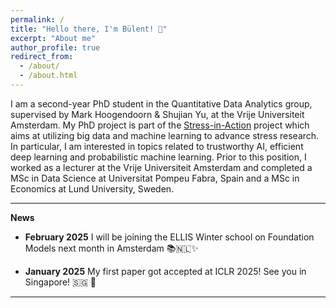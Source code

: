 ```yaml
---
permalink: /
title: "Hello there, I'm Bülent! 👋"
excerpt: "About me"
author_profile: true
redirect_from: 
  - /about/
  - /about.html
---
```


I am a second-year PhD student in the Quantitative Data Analytics group, supervised by Mark Hoogendoorn & Shujian Yu, at the Vrije Universiteit Amsterdam. My PhD project is part of the [Stress-in-Action](https://stress-in-action.nl/) project which aims at utilizing big data and machine learning to advance stress research. In particular, I am interested in topics
related to trustworthy AI, efficient deep learning and probabilistic machine learning. Prior to this position, I worked as a lecturer at the Vrije Universiteit Amsterdam and completed a MSc in Data Science at Universitat Pompeu Fabra, Spain and a MSc in Economics at Lund University, Sweden.

---

**News**

* **February 2025** I will be joining the ELLIS Winter school on Foundation Models next month in Amsterdam 📚🇳🇱✨

* **January 2025** My first paper got accepted at ICLR 2025! See you in Singapore! 🇸🇬 🎊


---